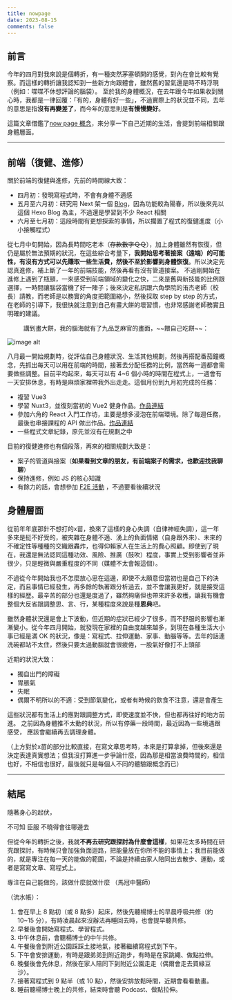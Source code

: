 ```yaml
---
title: nowpage
date: 2023-08-15
comments: false
---
```


<style>
.center{
  text-align: center;
}
</style>

## 前言

今年的四月對我來說是個轉折，有一種突然茅塞頓開的感覺，對內在會比較有覺察。而這樣的轉折讓我認知到一些新方向跟體會，雖然舊的習氣還是時不時浮現（例如：喋喋不休想評論的腦袋）。
至於我的身體概況，在去年跟今年如果收到關心時，我都是一律回覆：「有的，身體有好一些」，不過實際上的狀況並不同，去年的意思是指**沒有再變差了**，而今年的意思則是**有慢慢變好**。

這篇文章借鑑了[now page 概念](https://nownownow.com/about)，來分享一下自己近期的生活，會提到前端相關跟身體層面。

----

## 前端（復健、進修）

關於前端的復健與進修，先前的時間線大致：
- 四月初：發現寫程式時，不會有身體不適感
- 五月至六月初：研究用 Next 架一個 [Blog](https://billymind-blog.vercel.app/)，因為功能較為陽春，所以後來先以這個 Hexo Blog 為主，不過還是學習到不少 React 相關
- 六月至七月初：這段時間有更想探索的事情，所以擱置了程式的復健進度（小小接觸程式）

從七月中旬開始，因為長時間吃老本（~~存款數字ＱＱ~~），加上身體雖然有恢復，但仍是屬於無法預期的狀況，在這些綜合考量下，**我開始思考著接案（遠端）的可能性，有沒有方式可以先賺取一些生活費，然後不至於影響到身體恢復**。所以決定先認真進修，補上斷了一年的前端技能，然後再看有沒有管道接案。
不過剛開始在進修上遇到了瓶頸，一來感受到前端領域的變化之快，二來是舊與新技能的比例跟選擇，一時間讓腦袋當機了好一陣子；後來決定私訊跟六角學院的洧杰老師（校長）請教，而老師是以務實的角度把範圍縮小，然後採取 step by step 的方式，在老師的引導下，我很快就注意到自己有畫大餅的壞習慣，也非常感謝老師務實且明確的建議。

<p class="center">講到畫大餅，我的腦海就有了九品芝麻官的畫面，~~餵自己吃餅~~：</p>

![image alt](https://i.imgur.com/QLkFYx5.png)

八月最一開始規劃時，從評估自己身體狀況、生活其他規劃，然後再搭配番茄鐘概念，先抓出每天可以用在前端的時間，接著去分配任務的比例，當然每一週都會需要做些調整。目前平均起來，每天可以有 4~6 個小時的時間在程式上，一週會有一天安排休息，有時是麻煩家裡帶我外出走走。這個月份到九月初完成的任務：
- 複習 Vue3
- 學習 Nuxt3，並復刻當初的 Vue2 健身作品。[作品連結](https://nuxt3-fitness.vercel.app/)
- 參加六角的 React 入門工作坊，主要是想多浸泡在前端環境。除了每週任務，最後也串接課程的 API 做出作品。[作品連結](https://www.billyji.com/react-workshop-week4-todolist/#/)
- 一些程式文章紀錄，原先並沒有在規劃之中

目前的復健進修也有個段落，再來的相關規劃大致是：
- 案子的管道與接案（**如果看到文章的朋友，有前端案子的需求，也歡迎找我聊聊**）
- 保持進修，例如 JS 的核心知識
- 有餘力的話，會想參加 [F2E 活動](https://www.facebook.com/groups/173311386703334/) ，不過要看後續狀況

## 身體層面

從前年年底那針不想打的x苗，換來了這樣的身心失調（自律神經失調），這一年多來是挺不好受的，被夾雜在身體不適、湧上的負面情緒（自身跟外來）、未來的不確定性等種種的交織跟轟炸，也得仰賴家人在生活上的費心照顧。即使到了現在，我還是無法認同這種功效、風險、推廣（鼓吹）程度，事實上受到影響者並非很少，只是輕微與嚴重程度的不同（媒體不太會報這個）。

不過從今年開始我也不怎麼放心思在這邊，即使不太願意但當初也是自己下的決定，而且事情已經發生，再多餘的執著跟分析過去，並不會讓我更好，就是接受這樣的經歷。最辛苦的部分也還是度過了，雖然夠痛但也帶來許多收穫，讓我有機會整個大反省跟調整思、言、行，某種程度來說是種**恩典**吧。

雖然身體狀況還是會上下波動，但近期的症狀已經少了很多，而不舒服的影響也漸漸變小。從今年四月開始，就發現在家裡的自由度越來越多，到現在各種生活大小事已經是滿 OK 的狀況，像是：寫程式、拉伸運動、家事、動腦等等。去年的話連洗碗都站不太住，然後只要太過動腦就會很疲倦，一股氣好像打不上頭部

近期的狀況大致：
- 獨自出門的障礙
- 胃脹氣
- 失眠
- 偶爾不明所以的不適：受到節氣變化，或者有時候的飲食不注意，還是會產生

這些狀況都有生活上的應對跟調整方式，即使速度並不快，但也都再往好的地方前進。
之前因為身體推不太動的狀況，所以有停藥一段時間，最近因為一些境遇跟感受，
應該會繼續再去調理身體。

（上方對於x苗的部分比較直接，在寫文章思考時，本來是打算拿掉，但後來還是決定表達真實想法；但我沒打算進一步爭論什麼，因為那是相當浪費時間的，相信也好，不相信也很好，最後就只是每個人不同的體驗跟概念而已）

----

## 結尾

隨著身心的起伏，

不可知
臣服
不曉得會往哪邊去

但從今年的轉折之後，我就**不再去研究跟探討為什麼會這樣**，如果花太多時間在研究跟探討，有時候只會加強負面迴路，把能量放在你所不能的事情上；我目前能做的，就是專注在每一天的能做的範圍，不論是持續由家人陪同出去散步、運動，或者是寫寫文章、寫程式上。

專注在自己能做的，該做什麼就做什麼 （馬冠中醫師）

（流水帳）：
1. 會在早上 8 點初（或 8 點多）起床，然後先聽楊博士的早晨呼吸共修（約 10~15 分），有時凌晨起來沒辦法再睡回去時，也會提早聽共修。
2. 早餐後會開始寫程式、學習程式。
3. 中午休息前，會聽楊博士的中午共修。
4. 午餐後會到附近公園踩踩土接地氣，接著繼續寫程式到下午。
5. 下午會安排運動，有時是跟弟弟到附近跑步，有時是在家跳繩、做點拉伸。
6. 晚餐後會先休息，然後在家人陪同下到附近公園走走（偶爾會走去買綠豆沙）。
7. 接著寫程式到 9 點半（或 10 點），然後安排放鬆時間，近期會看看動畫。
8. 睡前聽楊博士晚上的共修，結束時會聽 Podcast、做點拉伸。
